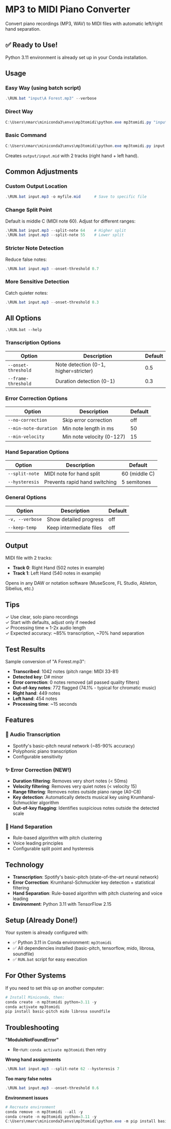 # MP3 to MIDI Piano Converter

Convert piano recordings (MP3, WAV) to MIDI files with automatic left/right hand separation.

## ✅ Ready to Use!

Python 3.11 environment is already set up in your Conda installation.

## Usage

### Easy Way (using batch script)
```powershell
.\RUN.bat "input\A Forest.mp3" --verbose
```

### Direct Way
```powershell
C:\Users\nmarc\miniconda3\envs\mp3tomidi\python.exe mp3tomidi.py "input\A Forest.mp3" --verbose
```

### Basic Command
```powershell
C:\Users\nmarc\miniconda3\envs\mp3tomidi\python.exe mp3tomidi.py input.mp3
```
Creates `output/input.mid` with 2 tracks (right hand + left hand).

## Common Adjustments

### Custom Output Location
```powershell
.\RUN.bat input.mp3 -o myfile.mid      # Save to specific file
```

### Change Split Point
Default is middle C (MIDI note 60). Adjust for different ranges:
```powershell
.\RUN.bat input.mp3 --split-note 64    # Higher split
.\RUN.bat input.mp3 --split-note 55    # Lower split
```

### Stricter Note Detection
Reduce false notes:
```powershell
.\RUN.bat input.mp3 --onset-threshold 0.7
```

### More Sensitive Detection
Catch quieter notes:
```powershell
.\RUN.bat input.mp3 --onset-threshold 0.3
```

## All Options

```
.\RUN.bat --help
```

### Transcription Options
| Option | Description | Default |
|--------|-------------|---------|
| `--onset-threshold` | Note detection (0-1, higher=stricter) | 0.5 |
| `--frame-threshold` | Duration detection (0-1) | 0.3 |

### Error Correction Options
| Option | Description | Default |
|--------|-------------|---------|
| `--no-correction` | Skip error correction | off |
| `--min-note-duration` | Min note length in ms | 50 |
| `--min-velocity` | Min note velocity (0-127) | 15 |

### Hand Separation Options
| Option | Description | Default |
|--------|-------------|---------|
| `--split-note` | MIDI note for hand split | 60 (middle C) |
| `--hysteresis` | Prevents rapid hand switching | 5 semitones |

### General Options
| Option | Description | Default |
|--------|-------------|---------|
| `-v, --verbose` | Show detailed progress | off |
| `--keep-temp` | Keep intermediate files | off |

## Output

MIDI file with 2 tracks:
- **Track 0**: Right Hand (502 notes in example)
- **Track 1**: Left Hand (540 notes in example)

Opens in any DAW or notation software (MuseScore, FL Studio, Ableton, Sibelius, etc.)

## Tips

✓ Use clear, solo piano recordings  
✓ Start with defaults, adjust only if needed  
✓ Processing time ≈ 1-2x audio length  
✓ Expected accuracy: ~85% transcription, ~70% hand separation  

## Test Results

Sample conversion of "A Forest.mp3":
- **Transcribed**: 1042 notes (pitch range: MIDI 33-81)
- **Detected key**: D# minor
- **Error correction**: 0 notes removed (all passed quality filters)
- **Out-of-key notes**: 772 flagged (74.1% - typical for chromatic music)
- **Right hand**: 449 notes
- **Left hand**: 454 notes
- **Processing time**: ~15 seconds

## Features

### 🎵 Audio Transcription
- Spotify's basic-pitch neural network (~85-90% accuracy)
- Polyphonic piano transcription
- Configurable sensitivity

### ✨ Error Correction (NEW!)
- **Duration filtering**: Removes very short notes (< 50ms)
- **Velocity filtering**: Removes very quiet notes (< velocity 15)
- **Range filtering**: Removes notes outside piano range (A0-C8)
- **Key detection**: Automatically detects musical key using Krumhansl-Schmuckler algorithm
- **Out-of-key flagging**: Identifies suspicious notes outside the detected scale

### 🤝 Hand Separation
- Rule-based algorithm with pitch clustering
- Voice leading principles
- Configurable split point and hysteresis

## Technology

- **Transcription**: Spotify's basic-pitch (state-of-the-art neural network)
- **Error Correction**: Krumhansl-Schmuckler key detection + statistical filtering
- **Hand Separation**: Rule-based algorithm with pitch clustering and voice leading
- **Environment**: Python 3.11 with TensorFlow 2.15

## Setup (Already Done!)

Your system is already configured with:
- ✅ Python 3.11 in Conda environment: `mp3tomidi`
- ✅ All dependencies installed (basic-pitch, tensorflow, mido, librosa, soundfile)
- ✅ `RUN.bat` script for easy execution

## For Other Systems

If you need to set this up on another computer:

```powershell
# Install Miniconda, then:
conda create -n mp3tomidi python=3.11 -y
conda activate mp3tomidi
pip install basic-pitch mido librosa soundfile
```

## Troubleshooting

**"ModuleNotFoundError"**
- Re-run: `conda activate mp3tomidi` then retry

**Wrong hand assignments**
```powershell
.\RUN.bat input.mp3 --split-note 62 --hysteresis 7
```

**Too many false notes**
```powershell
.\RUN.bat input.mp3 --onset-threshold 0.6
```

**Environment issues**
```powershell
# Recreate environment
conda remove -n mp3tomidi --all -y
conda create -n mp3tomidi python=3.11 -y
C:\Users\nmarc\miniconda3\envs\mp3tomidi\python.exe -m pip install basic-pitch mido librosa soundfile
```
